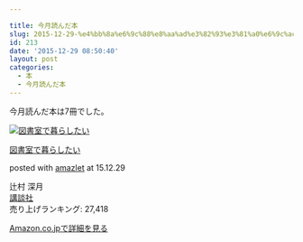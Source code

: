 ```yaml
---

title: 今月読んだ本
slug: 2015-12-29-%e4%bb%8a%e6%9c%88%e8%aa%ad%e3%82%93%e3%81%a0%e6%9c%ac-30
id: 213
date: '2015-12-29 08:50:40'
layout: post
categories:
  - 本
  - 今月読んだ本
---
```


今月読んだ本は7冊でした。



 [![図書室で暮らしたい](https://cdn-ak.f.st-hatena.com/images/fotolife/p/peipeipe/20190630/20190630170831.jpg)](http://www.amazon.co.jp/exec/obidos/ASIN/4062198347/peipeipe-22/ref=nosim/) 



[図書室で暮らしたい](http://www.amazon.co.jp/exec/obidos/ASIN/4062198347/peipeipe-22/ref=nosim/)

posted with [amazlet](http://www.amazlet.com/ "amazlet") at 15.12.29



辻村 深月  
[講談社](http://d.hatena.ne.jp/keyword/%B9%D6%C3%CC%BC%D2)  
売り上げランキング: 27,418  




[Amazon.co.jpで詳細を見る](http://www.amazon.co.jp/exec/obidos/ASIN/4062198347/peipeipe-22/ref=nosim/)





